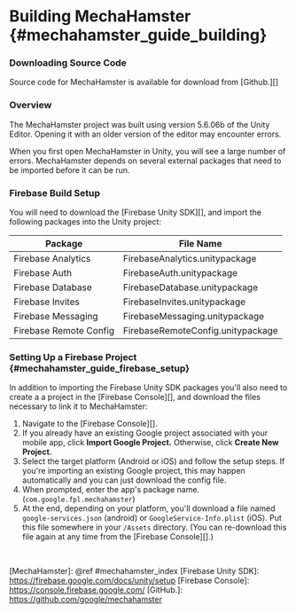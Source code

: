 Building MechaHamster {#mechahamster_guide_building}
================

### Downloading Source Code
Source code for MechaHamster is available for download from [Github.][]

### Overview

The MechaHamster project was built using version 5.6.06b of the Unity
Editor.  Opening it with an older version of the editor may encounter
errors.

When you first open MechaHamster in Unity, you will see a large number
of errors.  MechaHamster depends on several external packages that need
to be imported before it can be run.

### Firebase Build Setup

You will need to download the [Firebase Unity SDK][], and import the following
packages into the Unity project:

| Package | File Name |
|---------|-----------|
| Firebase Analytics | FirebaseAnalytics.unitypackage |
| Firebase Auth | FirebaseAuth.unitypackage |
| Firebase Database | FirebaseDatabase.unitypackage |
| Firebase Invites | FirebaseInvites.unitypackage |
| Firebase Messaging | FirebaseMessaging.unitypackage |
| Firebase Remote Config | FirebaseRemoteConfig.unitypackage |


### Setting Up a Firebase Project {#mechahamster_guide_firebase_setup}

In addition to importing the Firebase Unity SDK packages
you'll also need to create a a project in the [Firebase Console][], and
download the files necessary to link it to MechaHamster:

1. Navigate to the [Firebase Console][].
2. If you already have an existing Google project associated with your mobile app, click **Import Google Project.** Otherwise, click **Create New Project.**
3. Select the target platform (Android or iOS) and follow the setup steps. If you're importing an existing Google project, this may happen automatically and you can just download the config file.
4.  When prompted, enter the app's package name.  (`com.google.fpl.mechahamster`)
5. At the end, depending on your platform, you'll download a file named `google-services.json` (android) or `GoogleService-Info.plist` (iOS).  Put this file somewhere in your `/Assets` directory.  (You can re-download this file again at any time from the [Firebase Console][].)



<br>

  [Firebase]: https://firebase.google.com/docs/
  [Daydream]: https://developers.google.com/vr/daydream/overview
  [Google Daydream]: https://developers.google.com/vr/daydream/overview
  [Google VR SDK for Unity]: https://developers.google.com/vr/unity/
  [MechaHamster]: @ref #mechahamster_index
  [Firebase Unity SDK]: https://firebase.google.com/docs/unity/setup
  [Firebase Console]: https://console.firebase.google.com/
  [GitHub.]: https://github.com/google/mechahamster
